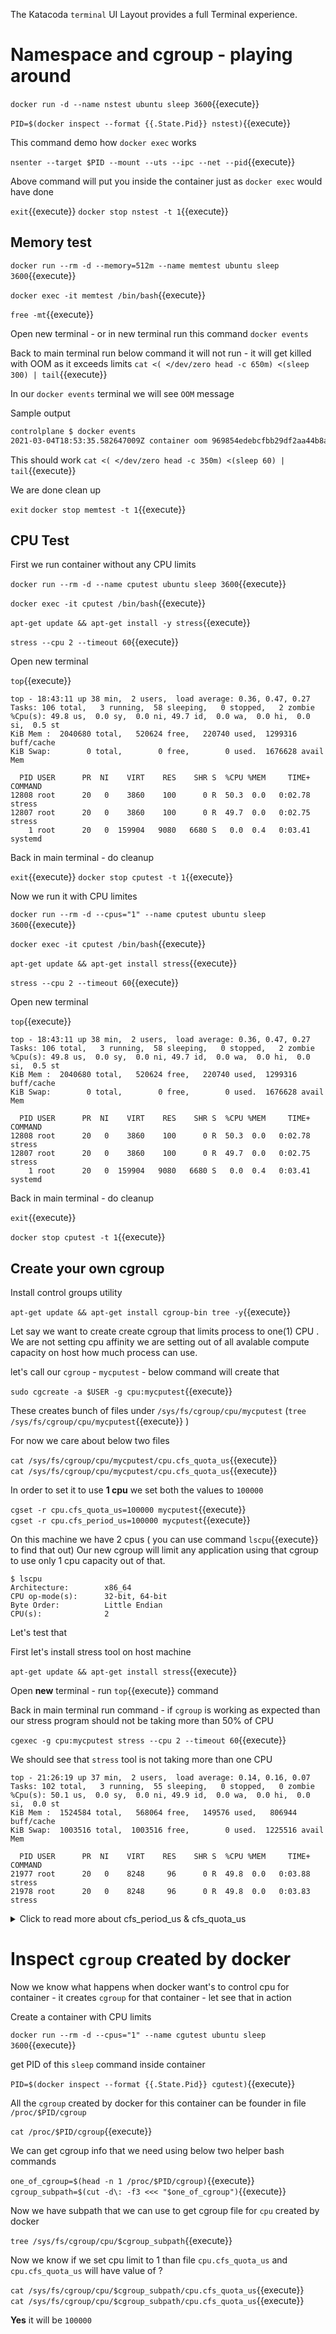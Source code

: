 The Katacoda `terminal` UI Layout provides a full Terminal experience. 

# Namespace and cgroup - playing around 

`docker run -d --name nstest ubuntu sleep 3600`{{execute}}

`PID=$(docker inspect --format {{.State.Pid}} nstest)`{{execute}}

This command demo how `docker exec` works 

`nsenter --target $PID --mount --uts --ipc --net --pid`{{execute}}

Above command will put you inside the container just as `docker exec` would have done

`exit`{{execute}}
`docker stop nstest -t 1`{{execute}}

## Memory test

`docker run --rm -d --memory=512m --name memtest ubuntu sleep 3600`{{execute}}

`docker exec -it memtest /bin/bash`{{execute}}

`free -mt`{{execute}}

Open new terminal - or in new terminal run this command 
`docker events`

Back to main terminal run below command it will not run - it will get killed with OOM as it exceeds limits 
`cat <( </dev/zero head -c 650m) <(sleep 300) | tail`{{execute}}

In our `docker events` terminal we will see `OOM` message

Sample output  
```BASH
controlplane $ docker events
2021-03-04T18:53:35.582647009Z container oom 969854edebcfbb29df2aa44b8ac416b6b265c5d35f655927a8bc84f4dd95ce14 (image=ubuntu, name=nstest)
```

This should work 
`cat <( </dev/zero head -c 350m) <(sleep 60) | tail`{{execute}}

We are done clean up 

`exit`
`docker stop memtest -t 1`{{execute}}

## CPU Test 

First we run container without any CPU limits 

`docker run --rm -d --name cputest ubuntu sleep 3600`{{execute}}

`docker exec -it cputest /bin/bash`{{execute}}

`apt-get update && apt-get install -y stress`{{execute}}

`stress --cpu 2 --timeout 60`{{execute}}

Open new terminal 

`top`{{execute}}

```
top - 18:43:11 up 38 min,  2 users,  load average: 0.36, 0.47, 0.27
Tasks: 106 total,   3 running,  58 sleeping,   0 stopped,   2 zombie
%Cpu(s): 49.8 us,  0.0 sy,  0.0 ni, 49.7 id,  0.0 wa,  0.0 hi,  0.0 si,  0.5 st
KiB Mem :  2040680 total,   520624 free,   220740 used,  1299316 buff/cache
KiB Swap:        0 total,        0 free,        0 used.  1676628 avail Mem 

  PID USER      PR  NI    VIRT    RES    SHR S  %CPU %MEM     TIME+ COMMAND                         
12808 root      20   0    3860    100      0 R  50.3  0.0   0:02.78 stress                          
12807 root      20   0    3860    100      0 R  49.7  0.0   0:02.75 stress                          
    1 root      20   0  159904   9080   6680 S   0.0  0.4   0:03.41 systemd       
```
Back in main terminal - do cleanup 

`exit`{{execute}}
`docker stop cputest -t 1`{{execute}}

Now we run it with CPU limites 

`docker run --rm -d --cpus="1" --name cputest ubuntu sleep 3600`{{execute}}

`docker exec -it cputest /bin/bash`{{execute}}

`apt-get update && apt-get install stress`{{execute}}

`stress --cpu 2 --timeout 60`{{execute}}

Open new terminal 

`top`{{execute}}

```
top - 18:43:11 up 38 min,  2 users,  load average: 0.36, 0.47, 0.27
Tasks: 106 total,   3 running,  58 sleeping,   0 stopped,   2 zombie
%Cpu(s): 49.8 us,  0.0 sy,  0.0 ni, 49.7 id,  0.0 wa,  0.0 hi,  0.0 si,  0.5 st
KiB Mem :  2040680 total,   520624 free,   220740 used,  1299316 buff/cache
KiB Swap:        0 total,        0 free,        0 used.  1676628 avail Mem 

  PID USER      PR  NI    VIRT    RES    SHR S  %CPU %MEM     TIME+ COMMAND                         
12808 root      20   0    3860    100      0 R  50.3  0.0   0:02.78 stress                          
12807 root      20   0    3860    100      0 R  49.7  0.0   0:02.75 stress                          
    1 root      20   0  159904   9080   6680 S   0.0  0.4   0:03.41 systemd       
```
Back in main terminal - do cleanup 

`exit`{{execute}}

`docker stop cputest -t 1`{{execute}}

## Create your own cgroup 

Install control groups utility

`apt-get update && apt-get install cgroup-bin tree -y`{{execute}}

Let say we want to create create cgroup that limits process to one(1) CPU . We are not setting cpu affinity we are setting
out of all avalable compute capacity on host how much process can use.

let's call our `cgroup` - `mycputest` - below command will create that

`sudo cgcreate -a $USER -g cpu:mycputest`{{execute}}

These creates bunch of files under `/sys/fs/cgroup/cpu/mycputest` (`tree /sys/fs/cgroup/cpu/mycputest`{{execute}} ) 

For now we care about below two files 

`cat /sys/fs/cgroup/cpu/mycputest/cpu.cfs_quota_us`{{execute}}  
`cat /sys/fs/cgroup/cpu/mycputest/cpu.cfs_quota_us`{{execute}}

In order to set it to use **1 cpu** we set both the values to `100000`

`cgset -r cpu.cfs_quota_us=100000 mycputest`{{execute}}  
`cgset -r cpu.cfs_period_us=100000 mycputest`{{execute}}

On this machine we have 2 cpus ( you can use command `lscpu`{{execute}} to find that out)
Our new cgroup will limit any application using that cgroup to use only 1 cpu capacity out of that.

```
$ lscpu
Architecture:        x86_64
CPU op-mode(s):      32-bit, 64-bit
Byte Order:          Little Endian
CPU(s):              2
```
Let's test that 

First let's install stress tool on host machine 

`apt-get update && apt-get install stress`{{execute}}

Open **new** terminal - run `top`{{execute}} command

Back in main terminal run command - if `cgroup` is working as expected than our stress program should not be taking
more than 50% of CPU   

`cgexec -g cpu:mycputest stress --cpu 2 --timeout 60`{{execute}}

We should see that `stress` tool is not taking more than one CPU 

```
top - 21:26:19 up 37 min,  2 users,  load average: 0.14, 0.16, 0.07
Tasks: 102 total,   3 running,  55 sleeping,   0 stopped,   0 zombie
%Cpu(s): 50.1 us,  0.0 sy,  0.0 ni, 49.9 id,  0.0 wa,  0.0 hi,  0.0 si,  0.0 st
KiB Mem :  1524584 total,   568064 free,   149576 used,   806944 buff/cache
KiB Swap:  1003516 total,  1003516 free,        0 used.  1225516 avail Mem 

  PID USER      PR  NI    VIRT    RES    SHR S  %CPU %MEM     TIME+ COMMAND                         
21977 root      20   0    8248     96      0 R  49.8  0.0   0:03.88 stress                          
21978 root      20   0    8248     96      0 R  49.8  0.0   0:03.83 stress  
```

<details>
  <summary>Click to read more about cfs_period_us & cfs_quota_us </summary>
  
  [Link](https://www.ibm.com/support/knowledgecenter/en/SSZUMP_7.1.2/management_sym/cgroup_subsystems.html)  
  
**cpu.cfs_period_us**
Specifies a period of time, in mircoseconds, for how regularly a cgroup's access to the CPU resources should be reallocated. Valid values are 1 second to 1000 microseconds.

**cpu.cfs_quota_us**
Specifies the total amount of time, in microseconds, for which all tasks in a cgroup can run during one period (as defined by cpu.cfs_period_us). As soon as tasks in a cgroup use up all the time specified by the quota, they are throttled for the remainder of the time specified by the period and not allowed to run until the next period.

Together, the **cpu.cfs_period_us** and **cpu.cfs_quota_us** store the value of the **cpuLimit** parameter, which is configured by the cpuLImit parameter either within the application profile, or during session creation by the client API. The cpuLimit parameter stores the number of cores on which an IBM Spectrum Symphony service is expected to run. Given a service takes up to m cores in its run, then the cpuLimit is defined as m cores per service. IBM Spectrum Symphony translates the cpuLimit value to cpu cgroup parameters using these formulas:
cpu.cfs_period_us  =  100000 (0.1 second)
cpu.cfs_quota_us = m  * cpu.cfs_period_usCopy code

where m is greater than or equal to 1, so that the default is 1. Valid values for **cpuLImit** is between 1 and 262144. This can be dynamically changed as a multi-thread SI receives more incoming parallel tasks. The following table outlines how the cpuLImit value translates the cpu.cfs_period_us and cpu.cfs_quota_us cpu cgroup parameters:

| cpuLimit	| cpu.cfs_quota_us |	cpu.cfs_period_us |
| :------------- | :----------: | -----------: |
| 1 |	100000 |	100000 |
| 2	| 200000 |	100000 |
| 3 |	300000 |	100000 |
| m |	m*100000 |	100000 |

</details>

# Inspect `cgroup` created by docker 

Now we know what happens when docker want's to control cpu for container - it creates `cgroup` for that container - let see that in action 

Create a container with CPU limits 

`docker run --rm -d --cpus="1" --name cgutest ubuntu sleep 3600`{{execute}}

get PID of this `sleep` command inside container 

`PID=$(docker inspect --format {{.State.Pid}} cgutest)`{{execute}}

All the `cgroup` created by docker for this container can be founder in file `/proc/$PID/cgroup`

`cat /proc/$PID/cgroup`{{execute}}

We can get cgroup info that we need using below two helper bash commands 

`one_of_cgroup=$(head -n 1 /proc/$PID/cgroup)`{{execute}}  
`cgroup_subpath=$(cut -d\: -f3 <<< "$one_of_cgroup")`{{execute}}

Now we have subpath that we can use to get cgroup file for `cpu` created by docker

`tree /sys/fs/cgroup/cpu/$cgroup_subpath`{{execute}}

Now we know if we set cpu limit to 1 than file `cpu.cfs_quota_us` and `cpu.cfs_quota_us` will have value of ? 

`cat /sys/fs/cgroup/cpu/$cgroup_subpath/cpu.cfs_quota_us`{{execute}}  
`cat /sys/fs/cgroup/cpu/$cgroup_subpath/cpu.cfs_quota_us`{{execute}}

**Yes** it will be `100000` 